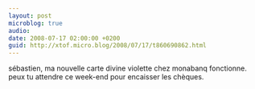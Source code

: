 ```yaml
---
layout: post
microblog: true
audio: 
date: 2008-07-17 02:00:00 +0200
guid: http://xtof.micro.blog/2008/07/17/t860690862.html
---
```

sébastien, ma nouvelle carte divine violette chez monabanq fonctionne. peux tu attendre ce week-end pour encaisser les chèques.
